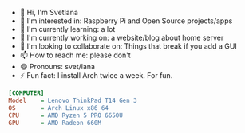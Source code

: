 - 👋 Hi, I'm Svetlana
- 👀 I'm interested in: Raspberry Pi and Open Source projects/apps
- 🌱 I'm currently learning: a lot
- 💼 I'm currently working on: a website/blog about home server
- 💞️ I'm looking to collaborate on: Things that break if you add a GUI
- 📫 How to reach me: please don't
- 😄 Pronouns: svet/lana
- ⚡ Fun fact: I install Arch twice a week. For fun.

```ini
[COMPUTER]
Model    = Lenovo ThinkPad T14 Gen 3
OS       = Arch Linux x86_64
CPU      = AMD Ryzen 5 PRO 6650U
GPU      = AMD Radeon 660M
```

<!---
svetixoxo/svetixoxo is a ✨ special ✨ repository because its `README.md` (this file) appears on your GitHub profile.
You can click the Preview link to take a look at your changes.
--->
